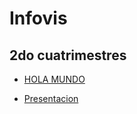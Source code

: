 # Infovis

## 2do cuatrimestres 

* [HOLA MUNDO](https://flucioni.github.io/infovis/index.html)

* [Presentacion](https://docs.google.com/document/d/1V2B2PEFy_ZPg1cymknbsbYOD6t9rjJiI0d_VXFDttro/edit?usp=sharing)
